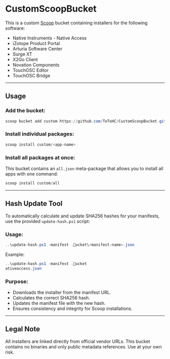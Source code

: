 # CustomScoopBucket

This is a custom [Scoop](https://scoop.sh) bucket containing installers for the following software:

- Native Instruments - Native Access
- iZotope Product Portal
- Arturia Software Center
- Surge XT
- X2Go Client
- Novation Components
- TouchOSC Editor
- TouchOSC Bridge

---

## Usage

### Add the bucket:
```powershell
scoop bucket add custom https://github.com/ToToHC/CustomScoopBucket.git
```

### Install individual packages:
```powershell
scoop install custom/<app-name>
```

### Install all packages at once:

This bucket contains an `all.json` meta-package that allows you to install all apps with one command:
```powershell
scoop install custom/all
```

---

## Hash Update Tool

To automatically calculate and update SHA256 hashes for your manifests, use the provided `update-hash.ps1` script:

### Usage:
```powershell
..\update-hash.ps1 -manifest .ucket\<manifest-name>.json
```

Example:
```powershell
..\update-hash.ps1 -manifest .ucket
ativeaccess.json
```

### Purpose:
- Downloads the installer from the manifest URL.
- Calculates the correct SHA256 hash.
- Updates the manifest file with the new hash.
- Ensures consistency and integrity for Scoop installations.

---

## Legal Note

All installers are linked directly from official vendor URLs. This bucket contains no binaries and only public metadata references. Use at your own risk.
